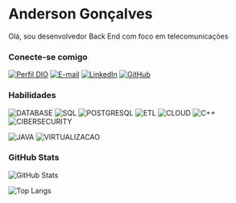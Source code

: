# Anderson Gonçalves

Olá, sou desenvolvedor Back End com foco em telecomunicações

### Conecte-se comigo

[![Perfil DIO](https://img.shields.io/badge/-Meu%20Perfil%20na%20DIO-30A3DC?style=for-the-badge)](https://www.dio.me/users/andersonsgok)
[![E-mail](https://img.shields.io/badge/-Email-054F77?style=for-the-badge&logo=microsoft-outlook&logoColor=white)](mailto:andersonsgok@gmail.com)
[![LinkedIn](https://img.shields.io/badge/LinkedIn-0077B5?style=for-the-badge&logo=linkedin&logoColor=white)](https://www.linkedin.com/in/andersonsgok)
[![GitHub](https://img.shields.io/badge/GitHub-100000?style=for-the-badge&logo=github&logoColor=white)](https://github.com/andersonsgok)

### Habilidades

![DATABASE](https://img.shields.io/badge/DATABASE-E34F26?style=for-the-badge&logo=html5&logoColor=white)
![SQL](https://img.shields.io/badge/SQL-E34F26?style=for-the-badge&logo=html5&logoColor=white)
![POSTGRESQL](https://img.shields.io/badge/POSTGRESQL-1572B6?style=for-the-badge&logo=css3&logoColor=white)
![ETL](https://img.shields.io/badge/ETL-F7DF1E?style=for-the-badge&logo=javascript&logoColor=black)
![CLOUD](https://img.shields.io/badge/CLOUD-00599C?style=for-the-badge&logo=c&logoColor=white)
![C++](https://img.shields.io/badge/C%2B%2B-00599C?style=for-the-badge&logo=c%2B%2B&logoColor=white)
![CIBERSECURITY](https://img.shields.io/badge/CIBERSECURITY-00599C?style=for-the-badge&logo=c%2B%2B&logoColor=white)

![JAVA](https://img.shields.io/badge/java-%23ED8B00.svg?style=for-the-badge&logo=openjdk&logoColor=white)
![VIRTUALIZACAO](https://img.shields.io/badge/VIRTUALIZACAO-0175C2?style=for-the-badge&logo=dart&logoColor=white)


### GitHub Stats

![GitHub Stats](https://github-readme-stats.vercel.app/api?username=andersonsgok&theme=transparent&bg_color=000&border_color=30A3DC&show_icons=true&icon_color=30A3DC&title_color=E94D5F&text_color=FFF)

![Top Langs](https://github-readme-stats-git-masterrstaa-rickstaa.vercel.app/api/top-langs/?username=andersonsgok&layout=compact&bg_color=000&border_color=30A3DC&title_color=E94D5F&text_color=FFF)


